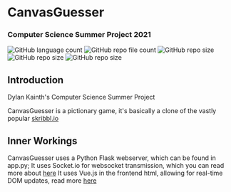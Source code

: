 # CanvasGuesser
### Computer Science Summer Project 2021

![GitHub language count](https://img.shields.io/github/languages/count/DylanK46/CanvasGuesser) 			 ![GitHub repo file count](https://img.shields.io/github/directory-file-count/DylanK46/CanvasGuesser) ![GitHub repo size](https://img.shields.io/github/repo-size/DylanK46/CanvasGuesser) ![GitHub repo size](https://img.shields.io/github/issues/DylanK46/CanvasGuesser) ![GitHub repo size](https://img.shields.io/github/last-commit/DylanK46/CanvasGuesser)

## Introduction
Dylan Kainth's Computer Science Summer Project

CanvasGuesser is a pictionary game, it's basically a clone of the vastly popular [skribbl.io](https://skribbl.io/)

## Inner Workings
CanvasGuesser uses a Python Flask webserver, which can be found in app.py;
It uses Socket.io for websocket transmission, which you can read more about [here](https://socket.io/)
It uses Vue.js in the frontend html, allowing for real-time DOM updates, read more [here](https://vuejs.org/)